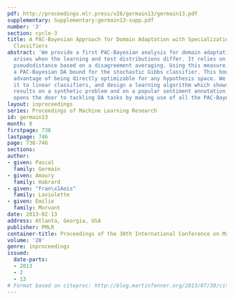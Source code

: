 ```yaml
---
pdf: http://proceedings.mlr.press/v28/germain13/germain13.pdf
supplementary: Supplementary:germain13-supp.pdf
number: '3'
section: cycle-3
title: A PAC-Bayesian Approach for Domain Adaptation with Specialization to Linear
  Classifiers
abstract: 'We provide a first PAC-Bayesian analysis for domain adaptation (DA) which
  arises when the learning and test distributions differ. It relies on a novel distribution
  pseudodistance based on a disagreement averaging. Using this measure, we derive
  a PAC-Bayesian DA bound for the stochastic Gibbs classifier. This bound has the
  advantage of being directly optimizable for any hypothesis space. We specialize
  it to linear classifiers, and design a learning algorithm which shows interesting
  results on a synthetic problem and on a popular sentiment annotation task. This
  opens the door to tackling DA tasks by making use of all the PAC-Bayesian tools.  '
layout: inproceedings
series: Proceedings of Machine Learning Research
id: germain13
month: 0
firstpage: 738
lastpage: 746
page: 738-746
sections: 
author:
- given: Pascal
  family: Germain
- given: Amaury
  family: Habrard
- given: "Fran\x1Aois"
  family: Laviolette
- given: Emilie
  family: Morvant
date: 2013-02-13
address: Atlanta, Georgia, USA
publisher: PMLR
container-title: Proceedings of the 30th International Conference on Machine Learning
volume: '28'
genre: inproceedings
issued:
  date-parts:
  - 2013
  - 2
  - 13
# Format based on citeproc: http://blog.martinfenner.org/2013/07/30/citeproc-yaml-for-bibliographies/
---
```

